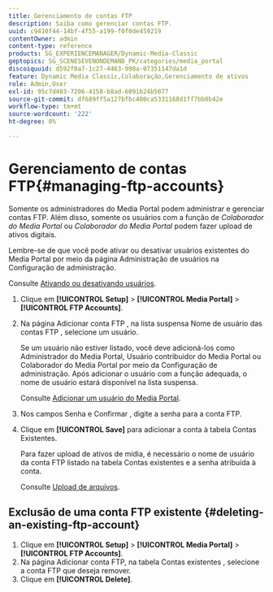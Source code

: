 ```yaml
---
title: Gerenciamento de contas FTP
description: Saiba como gerenciar contas FTP.
uuid: c9410f44-14bf-4f55-a199-f0f0de459219
contentOwner: admin
content-type: reference
products: SG_EXPERIENCEMANAGER/Dynamic-Media-Classic
geptopics: SG_SCENESEVENONDEMAND_PK/categories/media_portal
discoiquuid: d592f0a7-1c27-4463-998a-07351147da1d
feature: Dynamic Media Classic,Colaboração,Gerenciamento de ativos
role: Admin,User
exl-id: 95c7d403-7206-4158-b8ad-6091b24b5077
source-git-commit: df689ff5a127bfbc400ca5331168d1ff7bb0b42e
workflow-type: tm+mt
source-wordcount: '222'
ht-degree: 0%

---
```


# Gerenciamento de contas FTP{#managing-ftp-accounts}

Somente os administradores do Media Portal podem administrar e gerenciar contas FTP. Além disso, somente os usuários com a função de *Colaborador do Media Portal* ou *Colaborador do Media Portal* podem fazer upload de ativos digitais.

Lembre-se de que você pode ativar ou desativar usuários existentes do Media Portal por meio da página Administração de usuários na Configuração de administração.

Consulte [Ativando ou desativando usuários](administration-setup.md#activating_or_deactivating_users).

1. Clique em **[!UICONTROL Setup]** > **[!UICONTROL Media Portal]** > **[!UICONTROL FTP Accounts]**.
1. Na página Adicionar conta FTP , na lista suspensa Nome de usuário das contas FTP , selecione um usuário.

   Se um usuário não estiver listado, você deve adicioná-los como Administrador do Media Portal, Usuário contribuidor do Media Portal ou Colaborador do Media Portal por meio da Configuração de administração. Após adicionar o usuário com a função adequada, o nome de usuário estará disponível na lista suspensa.

   Consulte [Adicionar um usuário do Media Portal](adding-media-portal-users.md#adding_a_media_portal_user).

1. Nos campos Senha e Confirmar , digite a senha para a conta FTP.
1. Clique em **[!UICONTROL Save]** para adicionar a conta à tabela Contas Existentes.

   Para fazer upload de ativos de mídia, é necessário o nome de usuário da conta FTP listado na tabela Contas existentes e a senha atribuída à conta.

   Consulte [Upload de arquivos](uploading-files.md#uploading_files).

## Exclusão de uma conta FTP existente {#deleting-an-existing-ftp-account}

1. Clique em **[!UICONTROL Setup]** > **[!UICONTROL Media Portal]** > **[!UICONTROL FTP Accounts]**.
1. Na página Adicionar conta FTP, na tabela Contas existentes , selecione a conta FTP que deseja remover.
1. Clique em **[!UICONTROL Delete]**.
